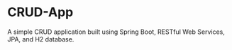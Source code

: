 # CRUD-App
A simple CRUD application built using Spring Boot, RESTful Web Services, JPA, and H2 database.
